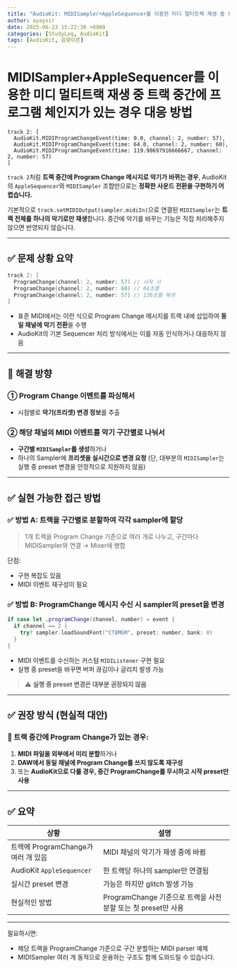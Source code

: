 ```yaml
---
title: "AudioKit: MIDISampler+AppleSequencer를 이용한 미디 멀티트랙 재생 중 트랙 중간에 프로그램 체인지가 있는 경우 대응 방법"
author: ayaysir
date: 2025-06-23 15:22:38 +0900
categories: [StudyLog, AudioKit]
tags: [AudioKit, 음향이론]
---
```


# MIDISampler+AppleSequencer를 이용한 미디 멀티트랙 재생 중 트랙 중간에 프로그램 체인지가 있는 경우 대응 방법

```text
track 2: [
  AudioKit.MIDIProgramChangeEvent(time: 0.0, channel: 2, number: 57),
  AudioKit.MIDIProgramChangeEvent(time: 64.0, channel: 2, number: 60),
  AudioKit.MIDIProgramChangeEvent(time: 119.98697916666667, channel: 2, number: 57)
]
```

`track 2`처럼 **트랙 중간에 Program Change 메시지로 악기가 바뀌는 경우**,
AudioKit의 `AppleSequencer`와 `MIDISampler` 조합만으로는 **정확한 사운드 전환을 구현하기 어렵습니다.**

기본적으로 `track.setMIDIOutput(sampler.midiIn)`으로 연결된 `MIDISampler`는 **트랙 전체를 하나의 악기로만 재생**합니다.
중간에 악기를 바꾸는 기능은 직접 처리해주지 않으면 반영되지 않습니다.

---

## ✅ 문제 상황 요약

```swift
track 2: [
  ProgramChange(channel: 2, number: 57) // 시작 시
  ProgramChange(channel: 2, number: 60) // 64초쯤
  ProgramChange(channel: 2, number: 57) // 120초쯤 복귀
]
```

* 표준 MIDI에서는 이런 식으로 Program Change 메시지를 트랙 내에 삽입하여 **동일 채널에 악기 전환**을 수행
* AudioKit의 기본 Sequencer 처리 방식에서는 이를 자동 인식하거나 대응하지 않음

---

## 🎯 해결 방향

### ① Program Change 이벤트를 파싱해서

* 시점별로 **악기(프리셋) 변경 정보**를 추출

### ② 해당 채널의 MIDI 이벤트를 **악기 구간별로 나눠서**

* **구간별 `MIDISampler`를 생성**하거나
* 하나의 Sampler에 **프리셋을 실시간으로 변경 요청**
  (단, 대부분의 `MIDISampler`는 실행 중 preset 변경을 안정적으로 지원하지 않음)

---

## ✅ 실현 가능한 접근 방법

### ✅ 방법 A: 트랙을 구간별로 분할하여 각각 sampler에 할당

> 1개 트랙을 Program Change 기준으로 여러 개로 나누고,
> 구간마다 MIDISampler와 연결 → Mixer에 병합

단점:

* 구현 복잡도 있음
* MIDI 이벤트 재구성이 필요

### ✅ 방법 B: ProgramChange 메시지 수신 시 sampler의 preset을 변경

```swift
if case let .programChange(channel, number) = event {
  if channel == 2 {
    try? sampler.loadSoundFont("CT8MGM", preset: number, bank: 0)
  }
}
```

* MIDI 이벤트를 수신하는 커스텀 `MIDIListener` 구현 필요
* 실행 중 preset을 바꾸면 버퍼 끊김이나 글리치 발생 가능

> ⚠️ **실행 중 preset 변경은 대부분 권장되지 않음**

---

## ✅ 권장 방식 (현실적 대안)

### 🎯 트랙 중간에 Program Change가 있는 경우:

1. **MIDI 파일을 외부에서 미리 분할**하거나
2. **DAW에서 동일 채널에 Program Change를 쓰지 않도록 재구성**
3. 또는 **AudioKit으로 다룰 경우, 중간 ProgramChange를 무시하고 시작 preset만 사용**

---

## ✅ 요약

| 상황                         | 설명                                           |
| -------------------------- | -------------------------------------------- |
| 트랙에 ProgramChange가 여러 개 있음 | MIDI 채널의 악기가 재생 중에 바뀜                        |
| AudioKit `AppleSequencer`  | 한 트랙당 하나의 sampler만 연결됨                       |
| 실시간 preset 변경              | 가능은 하지만 glitch 발생 가능                         |
| 현실적인 방법                    | ProgramChange 기준으로 트랙을 사전 분할 또는 첫 preset만 사용 |

---

필요하시면:

* 해당 트랙을 ProgramChange 기준으로 구간 분할하는 MIDI parser 예제
* MIDISampler 여러 개 동적으로 운용하는 구조도 함께 도와드릴 수 있습니다.
